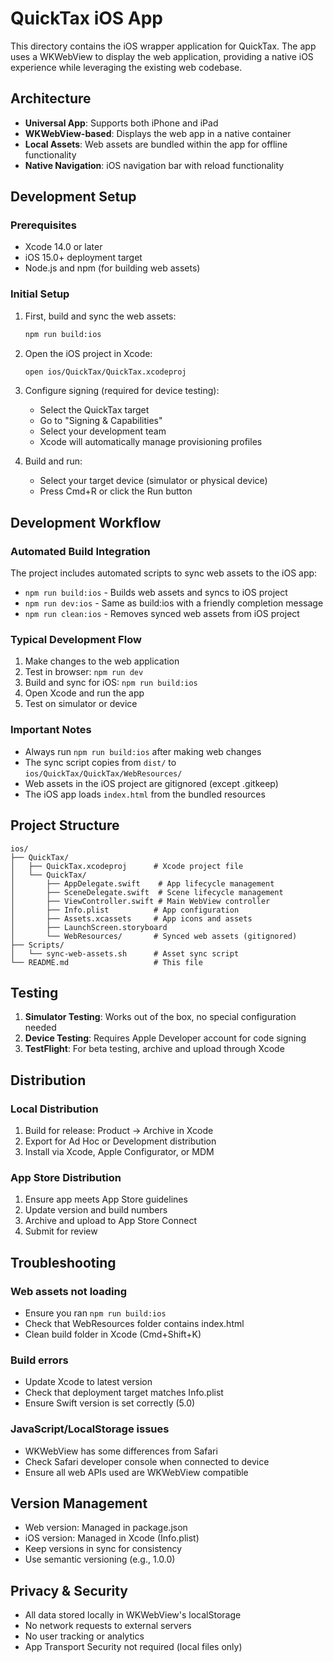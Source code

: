 # QuickTax iOS App

This directory contains the iOS wrapper application for QuickTax. The app uses a WKWebView to display the web application, providing a native iOS experience while leveraging the existing web codebase.

## Architecture

- **Universal App**: Supports both iPhone and iPad
- **WKWebView-based**: Displays the web app in a native container
- **Local Assets**: Web assets are bundled within the app for offline functionality
- **Native Navigation**: iOS navigation bar with reload functionality

## Development Setup

### Prerequisites

- Xcode 14.0 or later
- iOS 15.0+ deployment target
- Node.js and npm (for building web assets)

### Initial Setup

1. First, build and sync the web assets:
   ```bash
   npm run build:ios
   ```

2. Open the iOS project in Xcode:
   ```bash
   open ios/QuickTax/QuickTax.xcodeproj
   ```

3. Configure signing (required for device testing):
   - Select the QuickTax target
   - Go to "Signing & Capabilities"
   - Select your development team
   - Xcode will automatically manage provisioning profiles

4. Build and run:
   - Select your target device (simulator or physical device)
   - Press Cmd+R or click the Run button

## Development Workflow

### Automated Build Integration

The project includes automated scripts to sync web assets to the iOS app:

- `npm run build:ios` - Builds web assets and syncs to iOS project
- `npm run dev:ios` - Same as build:ios with a friendly completion message
- `npm run clean:ios` - Removes synced web assets from iOS project

### Typical Development Flow

1. Make changes to the web application
2. Test in browser: `npm run dev`
3. Build and sync for iOS: `npm run build:ios`
4. Open Xcode and run the app
5. Test on simulator or device

### Important Notes

- Always run `npm run build:ios` after making web changes
- The sync script copies from `dist/` to `ios/QuickTax/QuickTax/WebResources/`
- Web assets in the iOS project are gitignored (except .gitkeep)
- The iOS app loads `index.html` from the bundled resources

## Project Structure

```
ios/
├── QuickTax/
│   ├── QuickTax.xcodeproj      # Xcode project file
│   └── QuickTax/
│       ├── AppDelegate.swift    # App lifecycle management
│       ├── SceneDelegate.swift  # Scene lifecycle management
│       ├── ViewController.swift # Main WebView controller
│       ├── Info.plist          # App configuration
│       ├── Assets.xcassets     # App icons and assets
│       ├── LaunchScreen.storyboard
│       └── WebResources/       # Synced web assets (gitignored)
├── Scripts/
│   └── sync-web-assets.sh      # Asset sync script
└── README.md                   # This file
```

## Testing

1. **Simulator Testing**: Works out of the box, no special configuration needed
2. **Device Testing**: Requires Apple Developer account for code signing
3. **TestFlight**: For beta testing, archive and upload through Xcode

## Distribution

### Local Distribution
1. Build for release: Product → Archive in Xcode
2. Export for Ad Hoc or Development distribution
3. Install via Xcode, Apple Configurator, or MDM

### App Store Distribution
1. Ensure app meets App Store guidelines
2. Update version and build numbers
3. Archive and upload to App Store Connect
4. Submit for review

## Troubleshooting

### Web assets not loading
- Ensure you ran `npm run build:ios`
- Check that WebResources folder contains index.html
- Clean build folder in Xcode (Cmd+Shift+K)

### Build errors
- Update Xcode to latest version
- Check that deployment target matches Info.plist
- Ensure Swift version is set correctly (5.0)

### JavaScript/LocalStorage issues
- WKWebView has some differences from Safari
- Check Safari developer console when connected to device
- Ensure all web APIs used are WKWebView compatible

## Version Management

- Web version: Managed in package.json
- iOS version: Managed in Xcode (Info.plist)
- Keep versions in sync for consistency
- Use semantic versioning (e.g., 1.0.0)

## Privacy & Security

- All data stored locally in WKWebView's localStorage
- No network requests to external servers
- No user tracking or analytics
- App Transport Security not required (local files only)
